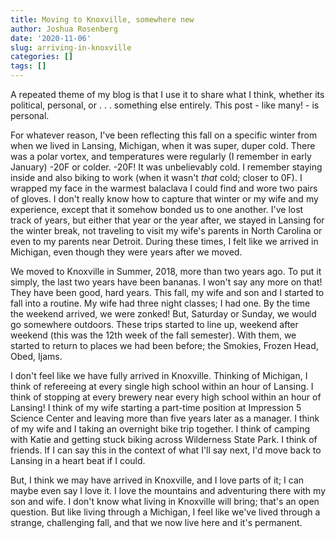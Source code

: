 ```yaml
---
title: Moving to Knoxville, somewhere new
author: Joshua Rosenberg
date: '2020-11-06'
slug: arriving-in-knoxville
categories: []
tags: []
---
```


A repeated theme of my blog is that I use it to share what I think, whether its political, personal, or . . . something else entirely. This post - like many! - is personal. 

For whatever reason, I've been reflecting this fall on a specific winter from when we lived in Lansing, Michigan, when it was super, duper cold. There was a polar vortex, and temperatures were regularly (I remember in early January) -20F or colder. -20F! It was unbelievably cold. I remember staying inside and also biking to work (when it wasn't _that_ cold; closer to 0F). I wrapped my face in the warmest balaclava I could find and wore two pairs of gloves. I don't really know how to capture that winter or my wife and my experience, except that it somehow bonded us to one another. I've lost track of years, but either that year or the year after, we stayed in Lansing for the winter break, not traveling to visit my wife's parents in North Carolina or even to my parents near Detroit. During these times, I felt like we arrived in Michigan, even though they were years after we moved.

We moved to Knoxville in Summer, 2018, more than two years ago. To put it simply, the last two years have been bananas. I won't say any more on that! They have been good, hard years. This fall, my wife and son and I started to fall into a routine. My wife had three night classes; I had one. By the time the weekend arrived, we were zonked! But, Saturday or Sunday, we would go somewhere outdoors. These trips started to line up, weekend after weekend (this was the 12th week of the fall semester). With them, we started to return to places we had been before; the Smokies, Frozen Head, Obed, Ijams. 

I don't feel like we have fully arrived in Knoxville. Thinking of Michigan, I think of refereeing at every single high school within an hour of Lansing. I think of stopping at every brewery near every high school within an hour of Lansing! I think of my wife starting a part-time position at Impression 5 Science Center and leaving more than five years later as a manager. I think of my wife and I taking an overnight bike trip together. I think of camping with Katie and getting stuck biking across Wilderness State Park. I think of friends. If I can say this in the context of what I'll say next, I'd move back to Lansing in a heart beat if I could.

But, I think we may have arrived in Knoxville, and I love parts of it; I can maybe even say I love it. I love the mountains and adventuring there with my son and wife. I don't know what living in Knoxville will bring; that's an open question. But like living through a Michigan, I feel like we've lived through a strange, challenging fall, and that we now live here and it's permanent.